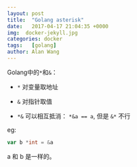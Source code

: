 ```yaml
---
layout: post
title:  "Golang asterisk"
date:   2017-04-17 21:04:35 +0000
img:  docker-jekyll.jpg
categories: docker
tags:   [golang]
author: Alan Wang
---
```

Golang中的`*`和`&`：

- `*` 对变量取地址
- `&` 对指针取值

- `*&` 可以相互抵消： `*&a == a`, 但是 `&*` 不行

eg:
```go
var b *int = &a
```

a 和 b 是一样的。
